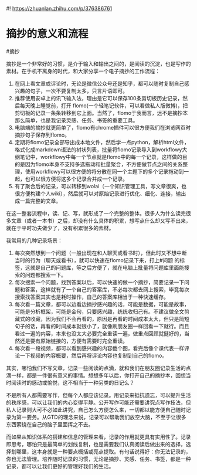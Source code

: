 #! https://zhuanlan.zhihu.com/p/376386761
# 摘抄的意义和流程

#摘抄

摘抄是一个非常好的习惯，是介于输入和输出之间的，是阅读的沉淀，也是写作的素材。在手机不离身的时代，和大家分享一个电子摘抄的工作流程：
1. 在网上看文章或评论时，无论是微信公众号还是知乎，都可以随时复制自己感兴趣的句子，一次不要复制太多，只言片语即可。
2. 推荐使用安卓上的讯飞输入法，理由是它可以保存100条剪切板历史记录，然后每天晚上睡觉前，打开 flomo(一个轻笔记软件，可以看做私人版微博)，把剪切板的记录一条条转移到它上面。当然了，flomo于我而言，远不是摘抄本那么简单，也是我记录灵感、任务、书签的重要工具。
3. 电脑端的摘抄就更简单了，flomo有chrome插件可以很方便我们在浏览网页时摘抄句子保存到flomo。
4. 定期将flomo记录全部导出成本地文件，然后学一点python，解析html文件，格式化成markdown语法的树状列表，批量将flomo记录导入到workflowy大纲笔记中，workflowy中每一个节点就是flomo中的每一个记录，这样做的目的是因为flomo本身不支持多选拖动和批量聚合，不方便做节点之间的关系整理，使用workflowy可以很方便的将分散在同一个主题下的多个记录拖动到一起，也可以很方便将这多个记录合并成一个记录。
5. 有了聚合后的记录，可以转移到wolai（一个知识管理工具，写文章很爽，也很方便构建个人wiki），然后就可以对原始记录进行优化、细化、连接，输出成一篇完整的文章。

在这一整套流程中，读、记、写，就形成了一个完整的整体。很多人为什么读完很多文章（或者一本书）之后，却没有什么具体的积累，想写点什么却又写不出来，就在于平时功夫做少了，没有积累很多的素材。

我常用的几种记录场景：
1.  每次突然想到一个问题（一般出现在和人聊天或看书时），但此时又不想中断当时的行为（聊天或看书），就可以快速在flomo记录下来，打上#问题 的标签，这就是自己的问题库，等之后方便了，就在电脑上批量将问题库里面能搜索的问题都搜索一下。
2.  每次搜索一个问题，找到答案以后，可以快速的做一个摘抄，简要记录一下问题和答案，这样就有了一个自己的答案库，不必每次都去网上搜索，毕竟每次搜索找答案其实也是耗时操作，自己的答案库相当于一种快速缓存。
3.  每次看一篇文章，都可以边看边摘抄感兴趣的话，可能是数据，可能是故事，可能是分析框架，可能是金句，只要感兴趣，统统收归己有。不建议做全文剪藏式的收藏，因为我们不会再看的，原因是再看的时间成本太大，但只是简短句子的话，再看的时间成本就很小了，就像刷朋友圈一样回看一下就行。而且看过一遍的内容，本来也没太大必要完全重读一遍，做重点回顾就挺好的，当然还是要有原始链接的，方便有需要时完全重读。
4.  每次看一段视频，都可以看到感兴趣的内容截个图，看完后像个课代表一样评论一下视频的内容概要，然后再将评论内容也复制到自己的flomo。

其实，哪怕我们不写文章，记录一些阅读的点滴，就和我们在朋友圈记录生活的点滴一样，都是一件很有意义的事情。想想多年以后，你打开自己的摘抄本，回想当时阅读时的感动或愉悦，这不相当于一种另类的日记么？

不是所有人都需要写作，但每个人都应该记录。用记录来抵抗遗忘，可以提升生活的秩序感，可以让我们的内心变得平静。公开写作可能还需要讲究点写作技法，但私人记录则大可不必如此讲究，自己怎么方便怎么来，一切都以能方便自己随时记录为第一要务。从GTD的理念来说，记录可以帮助我们放空大脑，不至于让很多东西萦绕在自己的脑子里面挥之不去。

而如果从知识体系的搭建和信息的管理来看，记录的作用就更具有实用性了。记录即思考，哪怕只是最简单的划线复制，也是需要我们认真阅读后做出来的选择，选择划哪里，这本身就是一种要点概括或亮点提取。有句话说得好：你无法记录的，你也无法管理。培养随时记录的习惯，无论是摘抄、灵感、任务、书签，都是一种记录，都可以让我们更好的管理好我们的生活。